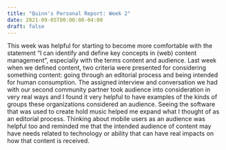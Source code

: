 ```yaml
---
title: "Quinn's Personal Report: Week 2"
date: 2021-09-05T00:00:00-04:00
draft: false
---
```


This week was helpful for starting to become more comfortable with the statement “I can identify and define key concepts in (web) content management”, especially with the terms content and audience. Last week when we defined content, two criteria were presented for considering something content: going through an editorial process and being intended for human consumption. The assigned interview and conversation we had with our second community partner took audience into consideration in very real ways and I found it very helpful to have examples of the kinds of groups these organizations considered an audience. Seeing the software that was used to create hold music helped me expand what I thought of as an editorial process. Thinking about mobile users as an audience was helpful too and reminded me that the intended audience of content may have needs related to technology or ability that can have real impacts on how that content is received.  
